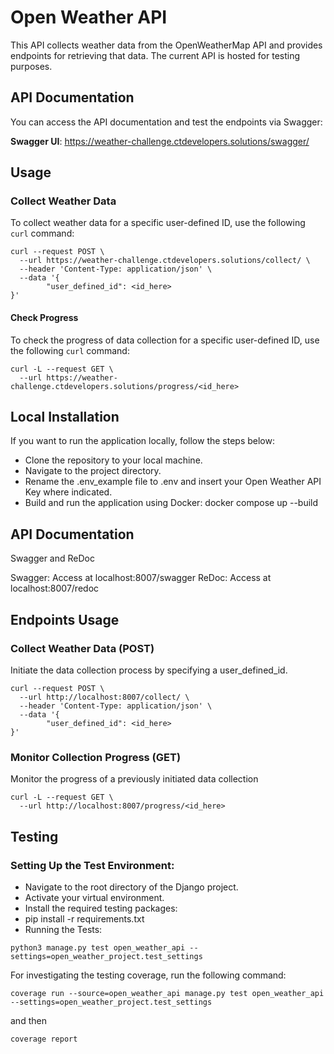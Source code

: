 # Open Weather API

This API collects weather data from the OpenWeatherMap API and provides endpoints for retrieving that data. The current API is hosted for testing purposes.

## API Documentation

You can access the API documentation and test the endpoints via Swagger:

**Swagger UI**: https://weather-challenge.ctdevelopers.solutions/swagger/

## Usage

### Collect Weather Data

To collect weather data for a specific user-defined ID, use the following `curl` command:

```
curl --request POST \
  --url https://weather-challenge.ctdevelopers.solutions/collect/ \
  --header 'Content-Type: application/json' \
  --data '{
        "user_defined_id": <id_here>
}'
```

#### Check Progress
To check the progress of data collection for a specific user-defined ID, use the following `curl` command:

```
curl -L --request GET \
  --url https://weather-challenge.ctdevelopers.solutions/progress/<id_here>
```

## Local Installation
If you want to run the application locally, follow the steps below:

* Clone the repository to your local machine.
* Navigate to the project directory.
* Rename the .env_example file to .env and insert your Open Weather API Key where indicated.
* Build and run the application using Docker: docker compose up --build

## API Documentation
Swagger and ReDoc

Swagger: Access at localhost:8007/swagger
ReDoc: Access at localhost:8007/redoc

## Endpoints Usage

### Collect Weather Data (POST)
Initiate the data collection process by specifying a user_defined_id.


```
curl --request POST \
  --url http://localhost:8007/collect/ \
  --header 'Content-Type: application/json' \
  --data '{
        "user_defined_id": <id_here>
}'
```
### Monitor Collection Progress (GET)
Monitor the progress of a previously initiated data collection

```
curl -L --request GET \
  --url http://localhost:8007/progress/<id_here>
```

## Testing

### Setting Up the Test Environment:
* Navigate to the root directory of the Django project.
* Activate your virtual environment.
* Install the required testing packages:
* pip install -r requirements.txt
* Running the Tests:

```
python3 manage.py test open_weather_api --settings=open_weather_project.test_settings
```
For investigating the testing coverage, run the following command:
```
coverage run --source=open_weather_api manage.py test open_weather_api --settings=open_weather_project.test_settings
```
and then
```
coverage report
```